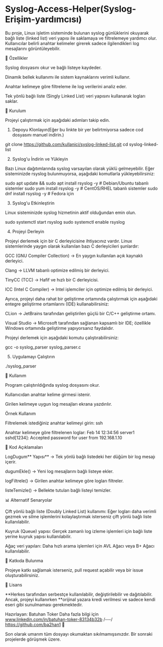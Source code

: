 # Syslog-Access-Helper(Syslog-Erişim-yardımcısı)

Bu proje, Linux işletim sisteminde bulunan syslog günlüklerini okuyarak bağlı liste (linked list) veri yapısı ile saklamaya ve filtrelemeye yardımcı olur. Kullanıcılar belirli anahtar kelimeler girerek sadece ilgilendikleri log mesajlarını görüntüleyebilir.

🚀 Özellikler

Syslog dosyasını okur ve bağlı listeye kaydeder.

Dinamik bellek kullanımı ile sistem kaynaklarını verimli kullanır.

Anahtar kelimeye göre filtreleme ile log verilerini analiz eder.

Tek yönlü bağlı liste (Singly Linked List) veri yapısını kullanarak logları saklar.

🔧 Kurulum

Projeyi çalıştırmak için aşağıdaki adımları takip edin.

1. Depoyu Klonlayın(Eğer bu linkte bir yer belirtmiyorsa sadece cod dosyasını manuel indirin.)

git clone https://github.com/kullanici/syslog-linked-list.git
cd syslog-linked-list

2. Syslog'u İndirin ve Yükleyin

Bazı Linux dağıtımlarında syslog varsayılan olarak yüklü gelmeyebilir. Eğer sisteminizde rsyslog bulunmuyorsa, aşağıdaki komutlarla yükleyebilirsiniz:

sudo apt update && sudo apt install rsyslog -y  # Debian/Ubuntu tabanlı sistemler
sudo yum install rsyslog -y                     # CentOS/RHEL tabanlı sistemler
sudo dnf install rsyslog -y                     # Fedora için

3. Syslog'u Etkinleştirin

Linux sisteminizde syslog hizmetinin aktif olduğundan emin olun.

sudo systemctl start rsyslog
sudo systemctl enable rsyslog

4. Projeyi Derleyin

Projeyi derlemek için bir C derleyicisine ihtiyacınız vardır. Linux sistemlerinde yaygın olarak kullanılan bazı C derleyicileri şunlardır:

GCC (GNU Compiler Collection) → En yaygın kullanılan açık kaynaklı derleyici.

Clang → LLVM tabanlı optimize edilmiş bir derleyici.

TinyCC (TCC) → Hafif ve hızlı bir C derleyicisi.

ICC (Intel C Compiler) → Intel işlemciler için optimize edilmiş bir derleyici.

Ayrıca, projeyi daha rahat bir geliştirme ortamında çalıştırmak için aşağıdaki entegre geliştirme ortamlarını (IDE) kullanabilirsiniz:

CLion → JetBrains tarafından geliştirilen güçlü bir C/C++ geliştirme ortamı.

Visual Studio → Microsoft tarafından sağlanan kapsamlı bir IDE; özellikle Windows ortamında geliştirme yapıyorsanız faydalıdır.

Projeyi derlemek için aşağıdaki komutu çalıştırabilirsiniz:

gcc -o syslog_parser syslog_parser.c

5. Uygulamayı Çalıştırın

./syslog_parser

📌 Kullanım

Program çalıştırıldığında syslog dosyasını okur.

Kullanıcıdan anahtar kelime girmesi istenir.

Girilen kelimeye uygun log mesajları ekrana yazdırılır.

Örnek Kullanım

Filtrelemek istediğiniz anahtar kelimeyi girin: ssh

Anahtar kelimeye göre filtrelenen loglar:
Feb 14 12:34:56 server1 sshd[1234]: Accepted password for user from 192.168.1.10

📝 Kod Açıklamaları

LogDugum** Yapısı** → Tek yönlü bağlı listedeki her düğüm bir log mesajı içerir.

dugumEkle() → Yeni log mesajlarını bağlı listeye ekler.

logFiltrele() → Girilen anahtar kelimeye göre logları filtreler.

listeTemizle() → Bellekte tutulan bağlı listeyi temizler.

📊 Alternatif Senaryolar

Çift yönlü bağlı liste (Doubly Linked List) kullanımı: Eğer logları daha verimli gezmek ve silme işlemlerini kolaylaştırmak isterseniz çift yönlü bağlı liste kullanılabilir.

Kuyruk (Queue) yapısı: Gerçek zamanlı log izleme işlemleri için bağlı liste yerine kuyruk yapısı kullanılabilir.

Ağaç veri yapıları: Daha hızlı arama işlemleri için AVL Ağacı veya B+ Ağacı kullanılabilir.

🎯 Katkıda Bulunma

Projeye katkı sağlamak isterseniz, pull request açabilir veya bir issue oluşturabilirsiniz.

📜 Lisans

**Herkes tarafından serbestçe kullanılabilir, değiştirilebilir ve dağıtılabilir. Ancak, projeyi kullanırken **orijinal yazara kredi verilmesi ve sadece kendi eseri gibi sunulmaması gerekmektedir.

Hazırlayan: Batuhan Toker
Daha fazla bilgi için www.linkedin.com/in/batuhan-toker-83134b32b /---/ https://github.com/ba2han1 📌

Son olarak umarım tüm dosyayı okumaktan sıkılmamışsınızdır. Bir sonraki projelerde görüşmek üzere.
